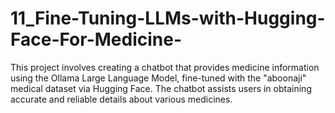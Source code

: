 # 11_Fine-Tuning-LLMs-with-Hugging-Face-For-Medicine-
This project involves creating a chatbot that provides medicine information using the Ollama Large Language Model, fine-tuned with the "aboonaji" medical dataset via Hugging Face. The chatbot assists users in obtaining accurate and reliable details about various medicines.
